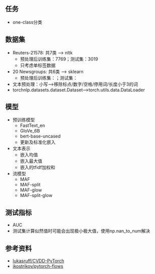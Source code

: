 ## 任务
- one-class分类

## 数据集
- Reuters-21578: 共7类 --> nltk
    - 预处理后训练集：7769；测试集：3019
    - 只考虑单标签数据
- 20 Newsgroups: 共6类 --> sklearn
    - 预处理后训练集：；测试集：
- 文本预处理：小写-->移除标点/数字/空格/停用词/长度小于3的词
- torchnlp.datasets.dataset.Dataset-->torch.utils.data.DataLoader

## 模型
- 预训练模型
    - FastText_en
    - GloVe_6B
    - bert-base-uncased
    - 更新及标准化嵌入
- 文本表示
    - 嵌入均值
    - 嵌入最大值
    - 嵌入的tfidf加权和
- 流模型
    - MAF
    - MAF-split
    - MAF-glow
    - MAF-split-glow

## 测试指标
- AUC
- 测试集计算似然值时可能会出现极小极大值，使用np.nan_to_num解决

## 参考资料
- [lukasruff/CVDD-PyTorch](https://github.com/lukasruff/CVDD-PyTorch)
- [ikostrikov/pytorch-flows](https://github.com/ikostrikov/pytorch-flows)